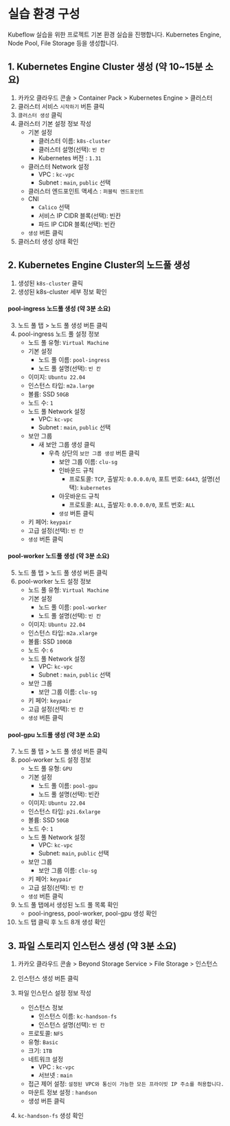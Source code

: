 # 실습 환경 구성
Kubeflow 실습을 위한 프로젝트 기본 환경 실습을 진행합니다. Kubernetes Engine, Node Pool, File Storage 등을 생성합니다.

## 1. Kubernetes Engine Cluster 생성 (약 10~15분 소요)
1. 카카오 클라우드 콘솔 > Container Pack > Kubernetes Engine > 클러스터
2. 클러스터 서비스 `시작하기` 버튼 클릭
3. `클러스터 생성` 클릭
4. 클러스터 기본 설정 정보 작성
    - 기본 설정
        - 클러스터 이름: `k8s-cluster`
        - 클러스터 설명(선택): `빈 칸`
        - Kubernetes 버전 : `1.31`
    - 클러스터 Network 설정
        - VPC : `kc-vpc`
        - Subnet : `main`, `public` 선택     
    - 클러스터 엔드포인트 액세스 : `퍼블릭 엔드포인트`
    - CNI
       - `Calico` 선택
       - 서비스 IP CIDR 블록(선택): 빈칸
       - 파드 IP CIDR 블록(선택): 빈칸
   - `생성` 버튼 클릭
5. 클러스터 생성 상태 확인 

## 2. Kubernetes Engine Cluster의 노드풀 생성
1. 생성된 `k8s-cluster` 클릭
2. 생성된 k8s-cluster 세부 정보 확인

#### pool-ingress 노드풀 생성 (약 3분 소요)
3. 노드 풀 탭 > 노드 풀 생성 버튼 클릭
4. pool-ingress 노드 풀 설정 정보
    - 노드 풀 유형: `Virtual Machine`
    - 기본 설정
        - 노드 풀 이름: `pool-ingress`
        - 노드 풀 설명(선택): `빈 칸`
    - 이미지: `Ubuntu 22.04`
    - 인스턴스 타입: `m2a.large`
    - 볼륨: SSD `50GB`
    - 노드 수: `1`
    - 노드 풀 Network 설정
        - VPC: `kc-vpc`
        - Subnet : `main`, `public` 선택 
    - 보안 그룹
        - 새 보안 그룹 생성 클릭
            - 우측 상단의 `보안 그룹 생성` 버튼 클릭
                - 보안 그룹 이름: `clu-sg`
                - 인바운드 규칙
                    - 프로토콜: `TCP`, 출발지: `0.0.0.0/0`, 포트 번호: `6443`, 설명(선택): `kubernetes`
                - 아웃바운드 규칙
                    - 프로토콜: `ALL`, 출발지: `0.0.0.0/0`, 포트 번호: `ALL`
                - `생성` 버튼 클릭
    - 키 페어: `keypair`
    - 고급 설정(선택): `빈 칸`
    - `생성` 버튼 클릭

#### pool-worker 노드풀 생성 (약 3분 소요) 
5. 노드 풀 탭 > 노드 풀 생성 버튼 클릭
6. pool-worker 노드 설정 정보
    - 노드 풀 유형: `Virtual Machine`
    - 기본 설정
        - 노드 풀 이름: `pool-worker`
        - 노드 풀 설명(선택): `빈 칸`
    - 이미지: `Ubuntu 22.04`
    - 인스턴스 타입: `m2a.xlarge`
    - 볼륨: SSD `100GB`
    - 노드 수: `6`
    - 노드 풀 Network 설정
        - VPC: `kc-vpc`
        - Subnet : `main`, `public` 선택 
    - 보안 그룹
        - 보안 그룹 이름: `clu-sg`
    - 키 페어: `keypair`
    - 고급 설정(선택): `빈 칸`
    - `생성` 버튼 클릭

#### pool-gpu 노드풀 생성 (약 3분 소요)
7. 노드 풀 탭 > 노드 풀 생성 버튼 클릭
8. pool-worker 노드 설정 정보
    - 노드 풀 유형: `GPU`
    - 기본 설정
        - 노드 풀 이름: `pool-gpu`
        - 노드 풀 설명(선택): 빈칸
    - 이미지: `Ubuntu 22.04`
    - 인스턴스 타입: `p2i.6xlarge`
    - 볼륨: SSD `50GB`
    - 노드 수: `1`
    - 노드 풀 Network 설정
        - VPC: `kc-vpc`
        - Subnet: `main`, `public` 선택 
    - 보안 그룹
        - 보안 그룹 이름: `clu-sg`
    - 키 페어: `keypair`
    - 고급 설정(선택): `빈 칸`
    - `생성` 버튼 클릭
9. 노드 풀 탭에서 생성된 노드 풀 목록 확인
    - pool-ingress, pool-worker, pool-gpu 생성 확인
10. 노드 탭 클릭 후 노드 8개 생성 확인

## 3. 파일 스토리지 인스턴스 생성 (약 3분 소요)
1. 카카오 클라우드 콘솔 > Beyond Storage Service > File Storage > 인스턴스
2. 인스턴스 생성 버튼 클릭
3. 파일 인스턴스 설정 정보 작성
    - 인스턴스 정보
        - 인스턴스 이름: `kc-handson-fs`
        - 인스턴스 설명(선택): `빈 칸`
    - 프로토콜: `NFS`
    - 유형: `Basic`
    - 크기: `1TB`
    - 네트워크 설정
        - VPC : `kc-vpc`
        - 서브넷 : `main`
    - 접근 제어 설정: `설정된 VPC와 통신이 가능한 모든 프라이빗 IP 주소를 허용합니다.`
    - 마운트 정보 설정 : `handson`
    - 생성 버튼 클릭

4. `kc-handson-fs` 생성 확인
